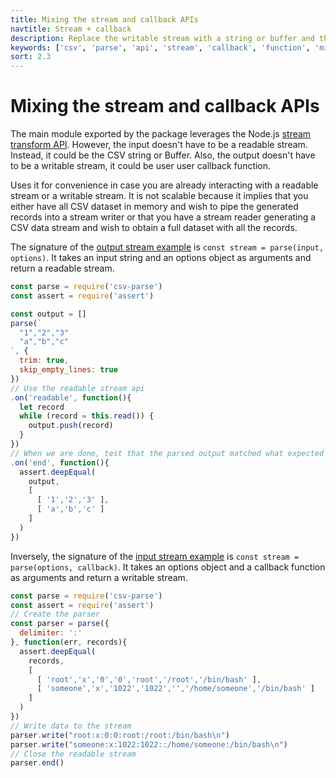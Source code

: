 ```yaml
---
title: Mixing the stream and callback APIs
navtitle: Stream + callback
description: Replace the writable stream with a string or buffer and the readable stream with a callback function.
keywords: ['csv', 'parse', 'api', 'stream', 'callback', 'function', 'mixin']
sort: 2.3
---
```


# Mixing the stream and callback APIs

The main module exported by the package leverages the Node.js [stream transform API](https://nodejs.org/api/stream.html). However, the input doesn't have to be a readable stream. Instead, it could be the CSV string or Buffer. Also, the output doesn't have to be a writable stream, it could be user user callback function.

Uses it for convenience in case you are already interacting with a readable stream or a writable stream. It is not scalable because it implies that you either have all CSV dataset in memory and wish to pipe the generated records into a stream writer or that you have a stream reader generating a CSV data stream and wish to obtain a full dataset with all the records.

The signature of the [output stream example](https://github.com/adaltas/node-csv-parse/blob/master/samples/mixed.output_stream.js) is `const stream = parse(input, options)`. It takes an input string and an options object as arguments and return a readable stream.

```js
const parse = require('csv-parse')
const assert = require('assert')

const output = []
parse(`
  "1","2","3"
  "a","b","c"
`, {
  trim: true,
  skip_empty_lines: true
})
// Use the readable stream api
.on('readable', function(){
  let record
  while (record = this.read()) {
    output.push(record)
  }
})
// When we are done, test that the parsed output matched what expected
.on('end', function(){
  assert.deepEqual(
    output,
    [
      [ '1','2','3' ],
      [ 'a','b','c' ]
    ]
  )
})
```

Inversely, the signature of the [input stream example](https://github.com/adaltas/node-csv-parse/blob/master/samples/mixed.input_stream.js) is `const stream = parse(options, callback)`. It takes an options object and a callback function as arguments and return a writable stream.

```js
const parse = require('csv-parse')
const assert = require('assert')
// Create the parser
const parser = parse({
  delimiter: ':'
}, function(err, records){
  assert.deepEqual(
    records,
    [
      [ 'root','x','0','0','root','/root','/bin/bash' ],
      [ 'someone','x','1022','1022','','/home/someone','/bin/bash' ]
    ]
  )
})
// Write data to the stream
parser.write("root:x:0:0:root:/root:/bin/bash\n")
parser.write("someone:x:1022:1022::/home/someone:/bin/bash\n")
// Close the readable stream
parser.end()
```
